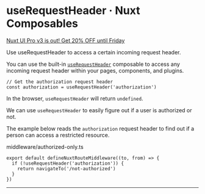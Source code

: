 # useRequestHeader · Nuxt Composables
[Nuxt UI Pro v3 is out! Get 20% OFF until Friday](https://ui.nuxt.com/pro/pricing)

Use useRequestHeader to access a certain incoming request header.

You can use the built-in [`useRequestHeader`](https://nuxt.com/docs/api/composables/use-request-header) composable to access any incoming request header within your pages, components, and plugins.

```
// Get the authorization request header
const authorization = useRequestHeader('authorization')

```


In the browser, `useRequestHeader` will return `undefined`.

We can use `useRequestHeader` to easily figure out if a user is authorized or not.

The example below reads the `authorization` request header to find out if a person can access a restricted resource.

middleware/authorized-only.ts

```
export default defineNuxtRouteMiddleware((to, from) => {
  if (!useRequestHeader('authorization')) {
    return navigateTo('/not-authorized')
  }
})

```


* * *